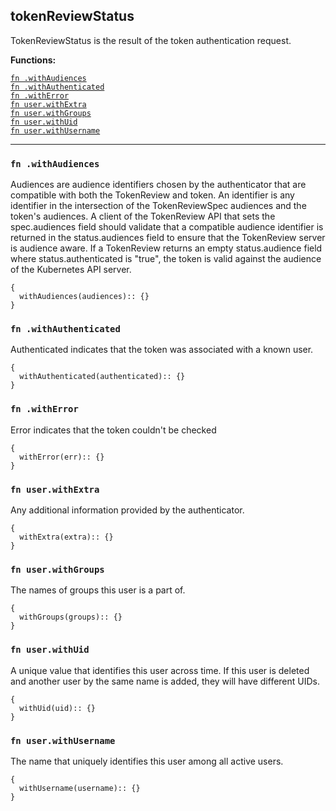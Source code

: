 
## tokenReviewStatus
TokenReviewStatus is the result of the token authentication request.

**Functions:**

[`fn .withAudiences`](#fn-withaudiences)  
[`fn .withAuthenticated`](#fn-withauthenticated)  
[`fn .withError`](#fn-witherror)  
[`fn user.withExtra`](#fn-userwithextra)  
[`fn user.withGroups`](#fn-userwithgroups)  
[`fn user.withUid`](#fn-userwithuid)  
[`fn user.withUsername`](#fn-userwithusername)  

---


### `fn .withAudiences`
Audiences are audience identifiers chosen by the authenticator that are compatible with both the TokenReview and token. An identifier is any identifier in the intersection of the TokenReviewSpec audiences and the token's audiences. A client of the TokenReview API that sets the spec.audiences field should validate that a compatible audience identifier is returned in the status.audiences field to ensure that the TokenReview server is audience aware. If a TokenReview returns an empty status.audience field where status.authenticated is "true", the token is valid against the audience of the Kubernetes API server.
```jsonnet
{
  withAudiences(audiences):: {}
}
```

### `fn .withAuthenticated`
Authenticated indicates that the token was associated with a known user.
```jsonnet
{
  withAuthenticated(authenticated):: {}
}
```

### `fn .withError`
Error indicates that the token couldn't be checked
```jsonnet
{
  withError(err):: {}
}
```

### `fn user.withExtra`
Any additional information provided by the authenticator.
```jsonnet
{
  withExtra(extra):: {}
}
```

### `fn user.withGroups`
The names of groups this user is a part of.
```jsonnet
{
  withGroups(groups):: {}
}
```

### `fn user.withUid`
A unique value that identifies this user across time. If this user is deleted and another user by the same name is added, they will have different UIDs.
```jsonnet
{
  withUid(uid):: {}
}
```

### `fn user.withUsername`
The name that uniquely identifies this user among all active users.
```jsonnet
{
  withUsername(username):: {}
}
```

